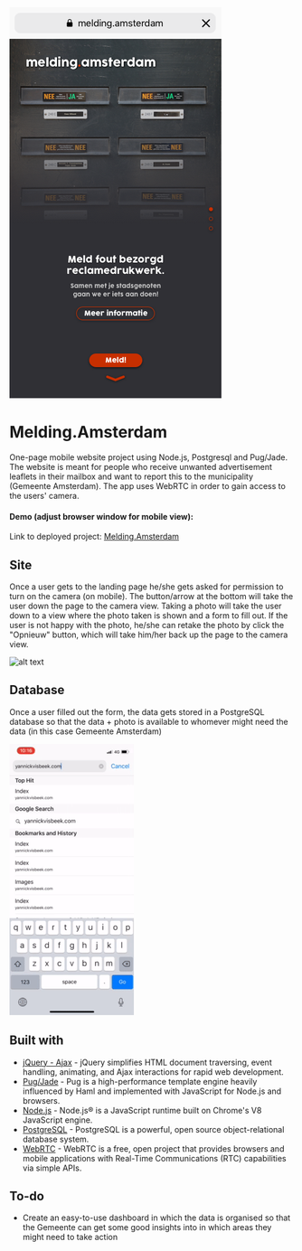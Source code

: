 ![alt text](https://github.com/Yann1ck/uiheaven/blob/master/public/images/LandingPage_OVERVIEW_02012018.png "Melding.Amsterdam Website")

# Melding.Amsterdam

One-page mobile website project using Node.js, Postgresql and Pug/Jade. The website is meant for people who receive unwanted advertisement leaflets in their mailbox and want to report this to the municipality (Gemeente Amsterdam). The app uses WebRTC in order to gain access to the users' camera.

#### Demo (adjust browser window for mobile view):

Link to deployed project: <a href="https://melding-amsterdam.yannickvisbeek.com">Melding.Amsterdam</a>

## Site

Once a user gets to the landing page he/she gets asked for permission to turn on the camera (on mobile). The button/arrow at the bottom will take the user down the page to the camera view. Taking a photo will take the user down to a view where the photo taken is shown and a form to fill out. If the user is not happy with the photo, he/she can retake the photo by click the "Opnieuw" button, which will take him/her back up the page to the camera view.

![alt text](https://github.com/Yann1ck/uiheaven/blob/master/public/gif/melding-gif1.gif "Gif 1")

## Database

Once a user filled out the form, the data gets stored in a PostgreSQL database so that the data + photo is available to whomever might need the data (in this case Gemeente Amsterdam)

![alt text](https://github.com/Yann1ck/uiheaven/blob/master/public/gif/melding-gif2.gif "Gif 2")

## Built with

- [jQuery - Ajax](http://www.w3schools.com/jquery/jquery_ref_ajax.asp) - jQuery simplifies HTML document traversing, event handling, animating, and Ajax interactions for rapid web development.
- [Pug/Jade](https://pugjs.org/) - Pug is a high-performance template engine heavily influenced by Haml and implemented with JavaScript for Node.js and browsers.
- [Node.js](https://nodejs.org/en/) - Node.js® is a JavaScript runtime built on Chrome's V8 JavaScript engine.
- [PostgreSQL](https://www.postgresql.org/) - PostgreSQL is a powerful, open source object-relational database system.
- [WebRTC](https://webrtc.org/) - WebRTC is a free, open project that provides browsers and mobile applications with Real-Time Communications (RTC) capabilities via simple APIs.

## To-do

- Create an easy-to-use dashboard in which the data is organised so that the Gemeente can get some good insights into in which areas they might need to take action
